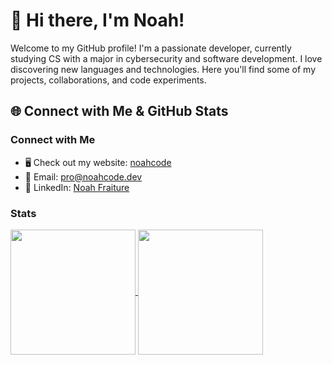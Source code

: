 # 👋 Hi there, I'm Noah!

Welcome to my GitHub profile! I'm a passionate developer, currently studying CS with a major in cybersecurity and software development. I love discovering new languages and technologies. Here you'll find some of my projects, collaborations, and code experiments.

## 🌐 Connect with Me & GitHub Stats

### Connect with Me

- 🖥️ Check out my website: [noahcode](https://www.noahcode.dev)
- 📧 Email: [pro@noahcode.dev](mailto:pro@noahcode.dev)
- 💬 LinkedIn: [Noah Fraiture](https://www.linkedin.com/in/noah-fraiture-0377b9227/)

### Stats

<a href="https://github.com/noahfraiture">
  <img height=200 align="center" src="https://github-readme-stats.vercel.app/api?username=noahfraiture&show_icons=true&theme=radical" />
</a>
<a href="https://github.com/noahfraiture">
  <img height=200 align="center" src="https://github-readme-stats.vercel.app/api/top-langs/?username=noahfraiture&layout=compact&theme=radical&exclude_repo=undercoverUnicorns&card_width=320" />
</a>

